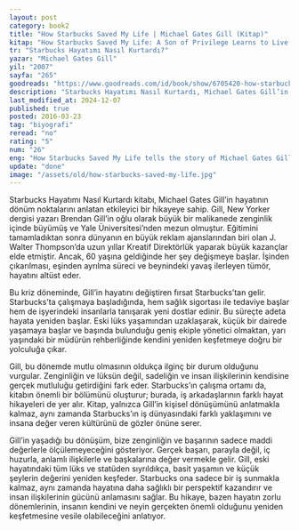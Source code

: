 ```yaml
---
layout: post
category: book2
title: "How Starbucks Saved My Life | Michael Gates Gill (Kitap)"
kitap: "How Starbucks Saved My Life: A Son of Privilege Learns to Live Like Everyone Else"
tr: "Starbucks Hayatımı Nasıl Kurtardı?"
yazar: "Michael Gates Gill"
yil: "2007"
sayfa: "265"
goodreads: "https://www.goodreads.com/id/book/show/6705420-how-starbucks-saved-my-life"
description: "Starbucks Hayatımı Nasıl Kurtardı, Michael Gates Gill’in hayatındaki büyük değişimi ve yeniden başlama sürecini anlatıyor. Zenginlik ve başarının ardından yaşadığı zorluklarla, Starbucks’ta bulduğu iş ve yeni yaşam tarzı sayesinde kendini yeniden keşfeder ve sadeliğin gerçek mutluluğu getirdiğini fark eder."
last_modified_at: 2024-12-07
published: true
posted: 2016-03-23
tag: "biyografi"
reread: "no"
rating: "5"
num: "26"
eng: "How Starbucks Saved My Life tells the story of Michael Gates Gill’s transformation and his journey of starting over. After facing challenges following wealth and success, he finds new meaning in life through a job at Starbucks, realizing that simplicity is the key to true happiness."
update: "done"
image: "/assets/old/how-starbucks-saved-my-life.jpg"
---
```


Starbucks Hayatımı Nasıl Kurtardı kitabı, Michael Gates Gill’in hayatının dönüm noktalarını anlatan etkileyici bir hikayeye sahip. Gill, New Yorker dergisi yazarı Brendan Gill’in oğlu olarak büyük bir malikanede zenginlik içinde büyümüş ve Yale Üniversitesi’nden mezun olmuştur. Eğitimini tamamladıktan sonra dünyanın en büyük reklam ajanslarından biri olan J. Walter Thompson’da uzun yıllar Kreatif Direktörlük yaparak büyük kazançlar elde etmiştir. Ancak, 60 yaşına geldiğinde her şey değişmeye başlar. İşinden çıkarılması, eşinden ayrılma süreci ve beynindeki yavaş ilerleyen tümör, hayatını altüst eder.

Bu kriz döneminde, Gill’in hayatını değiştiren fırsat Starbucks’tan gelir. Starbucks’ta çalışmaya başladığında, hem sağlık sigortası ile tedaviye başlar hem de işyerindeki insanlarla tanışarak yeni dostlar edinir. Bu süreçte adeta hayata yeniden başlar. Eski lüks yaşamından uzaklaşarak, küçük bir dairede yaşamaya başlar ve başında bulunduğu geniş ekiple yönetici olmaktan, yarı yaşındaki bir müdürün rehberliğinde kendini yeniden keşfetmeye doğru bir yolculuğa çıkar.

Gill, bu dönemde mutlu olmasının oldukça ilginç bir durum olduğunu vurgular. Zenginliğin ve lüksün değil, sadeliğin ve insan ilişkilerinin kendisine gerçek mutluluğu getirdiğini fark eder. Starbucks’ın çalışma ortamı da, kitabın önemli bir bölümünü oluşturur; burada, iş arkadaşlarının farklı hayat hikayeleri de yer alır. Kitap, yalnızca Gill’in kişisel dönüşümünü anlatmakla kalmaz, aynı zamanda Starbucks’ın iş dünyasındaki farklı yaklaşımını ve insana değer veren kültürünü de gözler önüne serer.

Gill’in yaşadığı bu dönüşüm, bize zenginliğin ve başarının sadece maddi değerlerle ölçülemeyeceğini gösteriyor. Gerçek başarı, parayla değil, iç huzurla, anlamlı ilişkilerle ve başkalarına değer vermekle gelir. Gill, eski hayatındaki tüm lüks ve statüden sıyrıldıkça, basit yaşamın ve küçük şeylerin değerini yeniden keşfeder. Starbucks ona sadece bir iş sunmakla kalmaz, aynı zamanda hayatına daha sağlıklı bir perspektif kazandırır ve insan ilişkilerinin gücünü anlamasını sağlar. Bu hikaye, bazen hayatın zorlu dönemlerinin, insanın kendini ve neyin gerçekten önemli olduğunu yeniden keşfetmesine vesile olabileceğini anlatıyor.
